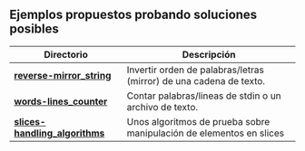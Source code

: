 
## Ejemplos propuestos probando soluciones posibles

| Directorio | Descripción |
|--------|-------------|
| **[reverse-mirror_string](./reverse-mirror_string)** | Invertir orden de palabras/letras (mirror) de una cadena de texto. |
| **[words-lines_counter](./words-lines_counter)** | Contar palabras/lineas de stdin o un archivo de texto. |
| **[slices-handling_algorithms](./slices-handling_algorithms)** | Unos algoritmos de prueba sobre manipulación de elementos en slices |